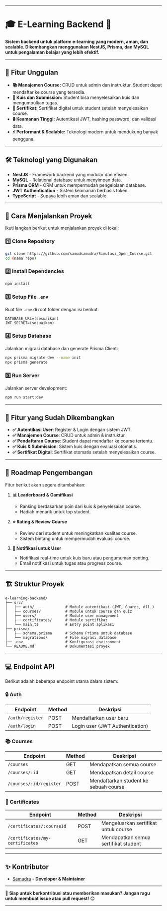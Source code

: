 
---

# 🎓 E-Learning Backend 🚀  
**Sistem backend untuk platform e-learning yang modern, aman, dan scalable. Dikembangkan menggunakan NestJS, Prisma, dan MySQL untuk pengalaman belajar yang lebih efektif.**

---

## 🌟 **Fitur Unggulan**
- **📚 Manajemen Course:** CRUD untuk admin dan instruktur. Student dapat mendaftar ke course yang tersedia.
- **📝 Kuis dan Submission:** Student bisa menyelesaikan kuis dan mengumpulkan tugas.
- **🏅 Sertifikat:** Sertifikat digital untuk student setelah menyelesaikan course.
- **🔒 Keamanan Tinggi:** Autentikasi JWT, hashing password, dan validasi data.
- **⚡ Performant & Scalable:** Teknologi modern untuk mendukung banyak pengguna.

---

## 🛠 **Teknologi yang Digunakan**
- **NestJS** - Framework backend yang modular dan efisien.
- **MySQL** - Relational database untuk menyimpan data.
- **Prisma ORM** - ORM untuk mempermudah pengelolaan database.
- **JWT Authentication** - Sistem keamanan berbasis token.
- **TypeScript** - Supaya lebih aman dan scalable.

---

## 🚀 **Cara Menjalankan Proyek**
Ikuti langkah berikut untuk menjalankan proyek di lokal:

### 1️⃣ **Clone Repository**
```bash
git clone https://github.com/samudsamudra/Simulasi_Open_Course.git
cd (nama repo)
```

### 2️⃣ **Install Dependencies**
```bash
npm install
```

### 3️⃣ **Setup File `.env`**
Buat file `.env` di root folder dengan isi berikut:
```
DATABASE_URL=(sesuaikan)
JWT_SECRET=(sesuaikan)
```

### 4️⃣ **Setup Database**
Jalankan migrasi database dan generate Prisma Client:
```bash
npx prisma migrate dev --name init
npx prisma generate
```

### 5️⃣ **Run Server**
Jalankan server development:
```bash
npm run start:dev
```

---

## 📌 **Fitur yang Sudah Dikembangkan**
- **✅ Autentikasi User**: Register & Login dengan sistem JWT.
- **✅ Manajemen Course**: CRUD untuk admin & instruktur.
- **✅ Pendaftaran Course**: Student dapat mendaftar ke course tertentu.
- **✅ Kuis & Submission**: Sistem kuis dengan evaluasi otomatis.
- **✅ Sertifikat Digital**: Sertifikat otomatis setelah menyelesaikan course.

---

## 🔮 **Roadmap Pengembangan**
Fitur berikut akan segera ditambahkan:
1. **📊 Leaderboard & Gamifikasi**  
   - Ranking berdasarkan poin dari kuis & penyelesaian course.
   - Hadiah menarik untuk top student.

2. **⭐ Rating & Review Course**  
   - Review dari student untuk meningkatkan kualitas course.
   - Sistem bintang untuk mempermudah evaluasi course.

3. **🔔 Notifikasi untuk User**  
   - Notifikasi real-time untuk kuis baru atau pengumuman penting.
   - Email notifikasi untuk tugas atau progress course.

---

## 🏗️ **Struktur Proyek**
```
e-learning-backend/
├── src/
│   ├── auth/              # Module autentikasi (JWT, Guards, dll.)
│   ├── courses/           # Module untuk course dan quiz
│   ├── users/             # Module user management
│   ├── certificates/      # Module sertifikat
│   └── main.ts            # Entry point aplikasi
├── prisma/
│   ├── schema.prisma      # Schema Prisma untuk database
│   └── migrations/        # File migrasi database
├── .env                   # Konfigurasi environment
└── README.md              # Dokumentasi proyek
```

---

## 💻 **Endpoint API**
Berikut adalah beberapa endpoint utama dalam sistem:

### 🔒 **Auth**
| Endpoint         | Method | Deskripsi                      |
|------------------|--------|--------------------------------|
| `/auth/register` | POST   | Mendaftarkan user baru         |
| `/auth/login`    | POST   | Login user (JWT Authentication)|

### 📚 **Courses**
| Endpoint                   | Method | Deskripsi                            |
|----------------------------|--------|--------------------------------------|
| `/courses`                 | GET    | Mendapatkan semua course             |
| `/courses/:id`             | GET    | Mendapatkan detail course            |
| `/courses/:id/register`    | POST   | Mendaftarkan student ke sebuah course|

### 🏅 **Certificates**
| Endpoint                   | Method | Deskripsi                            |
|----------------------------|--------|--------------------------------------|
| `/certificates/:courseId`  | POST   | Mengeluarkan sertifikat untuk course |
| `/certificates/my-certificates` | GET | Mendapatkan semua sertifikat student |

---

## ✨ **Kontributor**
- [Samudra](https://github.com/samudsamudra) - **Developer & Maintainer**

---

🚀 **Siap untuk berkontribusi atau memberikan masukan? Jangan ragu untuk membuat issue atau pull request!** 😊

---
